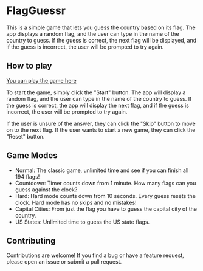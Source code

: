 # FlagGuessr

This is a simple game that lets you guess the country based on its flag. The app displays a random flag, and the user can type in the name of the country to guess. If the guess is correct, the next flag will be displayed, and if the guess is incorrect, the user will be prompted to try again.

## How to play

[You can play the game here](https://alexanderjdavey.github.io/FlagGuessr/)

To start the game, simply click the "Start" button. The app will display a random flag, and the user can type in the name of the country to guess. If the guess is correct, the app will display the next flag, and if the guess is incorrect, the user will be prompted to try again.

If the user is unsure of the answer, they can click the "Skip" button to move on to the next flag. If the user wants to start a new game, they can click the "Reset" button.

## Game Modes

- Normal: The classic game, unlimited time and see if you can finish all 194 flags!
- Countdown: Timer counts down from 1 minute. How many flags can you guess against the clock?
- Hard: Hard mode counts down from 10 seconds. Every guess resets the clock. Hard mode has no skips and no mistakes!
- Capital Cities: From just the flag you have to guess the capital city of the country.
- US States: Unlimited time to guess the US state flags.

## Contributing

Contributions are welcome! If you find a bug or have a feature request, please open an issue or submit a pull request.
